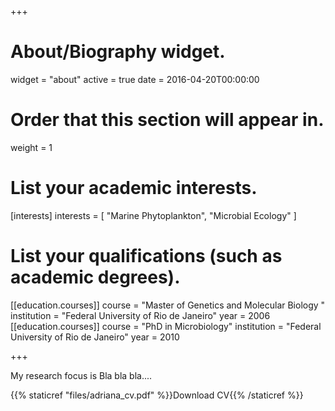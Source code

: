 +++
# About/Biography widget.
widget = "about"
active = true
date = 2016-04-20T00:00:00

# Order that this section will appear in.
weight = 1

# List your academic interests.
[interests]
  interests = [
    "Marine Phytoplankton",
    "Microbial Ecology"
  ]

# List your qualifications (such as academic degrees).
[[education.courses]]
  course = "Master of Genetics and Molecular Biology "
  institution = "Federal University of Rio de Janeiro"
  year = 2006
[[education.courses]]
  course = "PhD in Microbiology"
  institution = "Federal University of Rio de Janeiro"
  year = 2010
 
+++

My research focus is Bla bla bla....

{{% staticref "files/adriana_cv.pdf" %}}Download  CV{{% /staticref %}}
